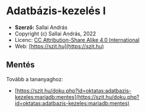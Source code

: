 # Adatbázis-kezelés I

* **Szerző:** Sallai András
* Copyright (c) Sallai András, 2022
* Licenc: [CC Attribution-Share Alike 4.0 International](https://creativecommons.org/licenses/by-sa/4.0/)
* Web: [https://szit.hu](https://szit.hu)

## Mentés

Tovább a tananyaghoz:

* [https://szit.hu/doku.php?id=oktatas:adatbazis-kezeles:mariadb:mentes](https://szit.hu/doku.php?id=oktatas:adatbazis-kezeles:mariadb:mentes)
